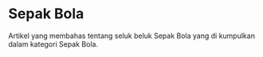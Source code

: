 # Sepak Bola

Artikel yang membahas tentang seluk beluk Sepak Bola yang di kumpulkan dalam kategori Sepak Bola.